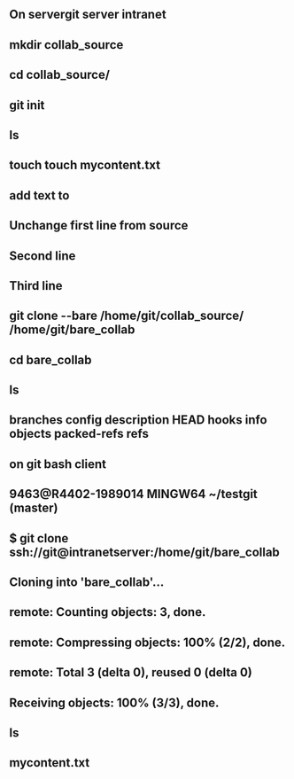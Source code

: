 ## On servergit server intranet
##  mkdir collab_source
## cd collab_source/
## git init
## ls
## touch touch mycontent.txt
## add text to
## Unchange first line from source
## Second line
## Third line
## git clone --bare /home/git/collab_source/ /home/git/bare_collab
## cd bare_collab
## ls
## branches  config  description  HEAD  hooks  info  objects  packed-refs  refs
## on git bash client
## 9463@R4402-1989014 MINGW64 ~/testgit (master)
## $ git clone ssh://git@intranetserver:/home/git/bare_collab
## Cloning into 'bare_collab'...
## remote: Counting objects: 3, done.
## remote: Compressing objects: 100% (2/2), done.
## remote: Total 3 (delta 0), reused 0 (delta 0)
## Receiving objects: 100% (3/3), done.
## ls
## mycontent.txt


